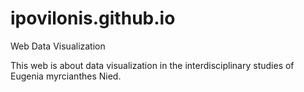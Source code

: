 # ipovilonis.github.io
Web Data Visualization

This web is about data visualization in the interdisciplinary studies of Eugenia myrcianthes Nied.
